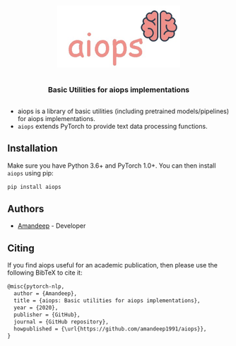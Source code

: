 <p align="center">
    <img width="55%" src="https://github.com/amandeep1991/aiops/raw/master/resources/aiops.jpeg" />
</p>

<div style="align-content: center">
    <h3 align="center">Basic Utilities for aiops implementations</h3>
</div>

* aiops is a library of basic utilities (including pretrained models/pipelines) for aiops implementations.
* `aiops` extends PyTorch to provide text data processing functions.

## Installation 

Make sure you have Python 3.6+ and PyTorch 1.0+. You can then install `aiops` using
pip:

```python
pip install aiops
```

## Authors

- [Amandeep](https://github.com/amandeep1991) - Developer

## Citing

If you find aiops useful for an academic publication, then please use the following BibTeX to cite it:

```
@misc{pytorch-nlp,
  author = {Amandeep},
  title = {aiops: Basic utilities for aiops implementations},
  year = {2020},
  publisher = {GitHub},
  journal = {GitHub repository},
  howpublished = {\url{https://github.com/amandeep1991/aiops}},
}
```
